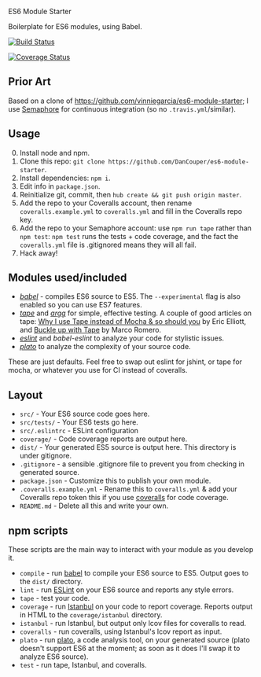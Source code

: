 ES6 Module Starter

Boilerplate for ES6 modules, using Babel.

[![Build Status](https://semaphoreci.com/api/v1/projects/03a7edf4-865a-4df0-9244-3a6aa12f2cea/533329/badge.svg)](https://semaphoreci.com/dancouper/es6-module-starter)

[![Coverage Status](https://coveralls.io/repos/DanCouper/es6-module-starter/badge.svg?branch=master&service=github)](https://coveralls.io/github/DanCouper/es6-module-starter?branch=master)

## Prior Art

Based on a clone of https://github.com/vinniegarcia/es6-module-starter; I use [Semaphore](https://semaphoreci.com) for continuous integration (so no `.travis.yml`/similar).

## Usage

0. Install node and npm.
1. Clone this repo: `git clone https://github.com/DanCouper/es6-module-starter`.
2. Install dependencies: `npm i`.
3. Edit info in `package.json`.
4. Reinitialize git, commit, then `hub create && git push origin master`.
5. Add the repo to your Coveralls account, then rename `coveralls.example.yml` to `coveralls.yml` and fill in the Coveralls repo key.
6. Add the repo to your Semaphore account: use `npm run tape` rather than `npm test`: `npm test` runs the tests + code coverage, and the fact the `coveralls.yml` file is .gitignored means they will all fail.
7. Hack away!

## Modules used/included

- [*babel*](https://babeljs.io) - compiles ES6 source to ES5. The `--experimental` flag is also enabled so you can use ES7 features.
- [*tape*](https://github.com/substack/tape) and [*argg*](https://github.com/isao/argg) for simple, effective testing. A couple of good articles on tape: [Why I use Tape instead of Mocha & so should you](https://medium.com/javascript-scene/why-i-use-tape-instead-of-mocha-so-should-you-6aa105d8eaf4) by Eric Elliott, and [Buckle up with Tape](https://medium.com/@MarcFly1103/buckle-up-with-tape-1bd5e9e828) by Marco Romero.
- [*eslint*](http://eslint.org/) and *babel-eslint* to analyze your code for stylistic issues.
- [*plato*](https://github.com/es-analysis/plato) to analyze the complexity of your source code.

These are just defaults. Feel free to swap out eslint for jshint, or tape for mocha, or whatever you use for CI instead of coveralls.

## Layout

- `src/` - Your ES6 source code goes here.
- `src/tests/` - Your ES6 tests go here.
- `src/.eslintrc` - ESLint configuration
- `coverage/` - Code coverage reports are output here.
- `dist/` - Your generated ES5 source is output here. This directory is under gitignore.
- `.gitignore` - a sensible .gitignore file to prevent you from checking in generated source.
- `package.json` - Customize this to publish your own module.
- `.coveralls.example.yml` - Rename this to `coveralls.yml` & add your Coveralls repo token this if you use [coveralls](https://coveralls.io/) for code coverage.
- `README.md` - Delete all this and write your own.

## npm scripts

These scripts are the main way to interact with your module as you develop it.

- `compile` - run [babel](https://babeljs.io/) to compile your ES6 source to ES5. Output goes to the `dist/` directory.
- `lint` - run [ESLint](http://eslint.org/) on your ES6 source and reports any style errors.
- `tape` - test your code.
- `coverage` - run [Istanbul](https://gotwarlost.github.io/istanbul/) on your code to report coverage. Reports output in HTML to the `coverage/istanbul` directory.
- `istanbul` - run Istanbul, but output only lcov files for coveralls to read.
- `coveralls` - run coveralls, using Istanbul's lcov report as input.
- `plato` - run [plato](https://github.com/es-analysis/plato), a code analysis tool, on your generated source (plato doesn't support ES6 at the moment; as soon as it does I'll swap it to analyze ES6 source).
- `test` - run tape, Istanbul, and coveralls.
